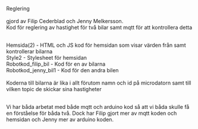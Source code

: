 Reglering <br> <br> 
gjord av Filip Cederblad och Jenny Melkersson.<br>
Kod för reglering av hastighet för två bilar samt mqtt för att kontrollera detta  <br> <br>

Hemsida(2) - HTML och JS kod för hemsidan som visar värden från samt kontrollerar bilarna <br>
Style2 - Stylesheet för hemsidan <br>
Robotkod_filip_bil - Kod för en av bilarna <br>
Robotkod_jenny_bil1 - Kod för den andra bilen <br> <br>
Koderna till bilarna är lika i allt förutom namn och id på microdatorn samt till vilken topic de skickar sina hastigheter <br> <br>

Vi har båda arbetat med både mqtt och arduino kod så att vi båda skulle få en förståelse för båda två. Dock har Filip gjort mer av mqtt koden och hemsidan och Jenny mer av arduino koden.


